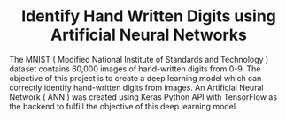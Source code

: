 # <div align="center">**Identify Hand Written Digits using Artificial Neural Networks**</div>
The MNIST ( Modified National Institute of Standards and Technology ) dataset contains 60,000 images of hand-written digits from 0-9.
The objective of this project is to create a deep learning model which can correctly identify hand-written digits from images.
An Artificial Neural Network ( ANN ) was created using Keras Python API with TensorFlow as the backend to fulfill the objective of this deep learning model.
